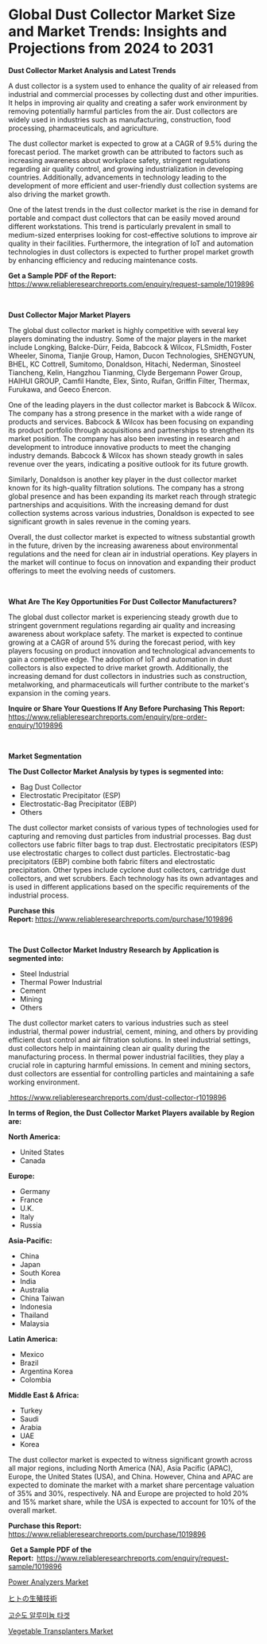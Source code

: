 <p><h1>Global Dust Collector Market Size and Market Trends: Insights and Projections from 2024 to 2031</h1></p><p><strong>Dust Collector Market Analysis and Latest Trends</strong></p>
<p><p>A dust collector is a system used to enhance the quality of air released from industrial and commercial processes by collecting dust and other impurities. It helps in improving air quality and creating a safer work environment by removing potentially harmful particles from the air. Dust collectors are widely used in industries such as manufacturing, construction, food processing, pharmaceuticals, and agriculture.</p><p>The dust collector market is expected to grow at a CAGR of 9.5% during the forecast period. The market growth can be attributed to factors such as increasing awareness about workplace safety, stringent regulations regarding air quality control, and growing industrialization in developing countries. Additionally, advancements in technology leading to the development of more efficient and user-friendly dust collection systems are also driving the market growth.</p><p>One of the latest trends in the dust collector market is the rise in demand for portable and compact dust collectors that can be easily moved around different workstations. This trend is particularly prevalent in small to medium-sized enterprises looking for cost-effective solutions to improve air quality in their facilities. Furthermore, the integration of IoT and automation technologies in dust collectors is expected to further propel market growth by enhancing efficiency and reducing maintenance costs.</p></p>
<p><strong>Get a Sample PDF of the Report:&nbsp;</strong> <a href="https://www.reliableresearchreports.com/enquiry/request-sample/1019896">https://www.reliableresearchreports.com/enquiry/request-sample/1019896</a></p>
<p>&nbsp;</p>
<p><strong>Dust Collector Major Market Players</strong></p>
<p><p>The global dust collector market is highly competitive with several key players dominating the industry. Some of the major players in the market include Longking, Balcke-Dürr, Feida, Babcock & Wilcox, FLSmidth, Foster Wheeler, Sinoma, Tianjie Group, Hamon, Ducon Technologies, SHENGYUN, BHEL, KC Cottrell, Sumitomo, Donaldson, Hitachi, Nederman, Sinosteel Tiancheng, Kelin, Hangzhou Tianming, Clyde Bergemann Power Group, HAIHUI GROUP, Camfil Handte, Elex, Sinto, Ruifan, Griffin Filter, Thermax, Furukawa, and Geeco Enercon.</p><p>One of the leading players in the dust collector market is Babcock & Wilcox. The company has a strong presence in the market with a wide range of products and services. Babcock & Wilcox has been focusing on expanding its product portfolio through acquisitions and partnerships to strengthen its market position. The company has also been investing in research and development to introduce innovative products to meet the changing industry demands. Babcock & Wilcox has shown steady growth in sales revenue over the years, indicating a positive outlook for its future growth.</p><p>Similarly, Donaldson is another key player in the dust collector market known for its high-quality filtration solutions. The company has a strong global presence and has been expanding its market reach through strategic partnerships and acquisitions. With the increasing demand for dust collection systems across various industries, Donaldson is expected to see significant growth in sales revenue in the coming years.</p><p>Overall, the dust collector market is expected to witness substantial growth in the future, driven by the increasing awareness about environmental regulations and the need for clean air in industrial operations. Key players in the market will continue to focus on innovation and expanding their product offerings to meet the evolving needs of customers.</p></p>
<p>&nbsp;</p>
<p><strong>What Are The Key Opportunities For Dust Collector Manufacturers?</strong></p>
<p><p>The global dust collector market is experiencing steady growth due to stringent government regulations regarding air quality and increasing awareness about workplace safety. The market is expected to continue growing at a CAGR of around 5% during the forecast period, with key players focusing on product innovation and technological advancements to gain a competitive edge. The adoption of IoT and automation in dust collectors is also expected to drive market growth. Additionally, the increasing demand for dust collectors in industries such as construction, metalworking, and pharmaceuticals will further contribute to the market's expansion in the coming years.</p></p>
<p><strong>Inquire or Share Your Questions If Any Before Purchasing This Report:</strong> <a href="https://www.reliableresearchreports.com/enquiry/pre-order-enquiry/1019896">https://www.reliableresearchreports.com/enquiry/pre-order-enquiry/1019896</a></p>
<p>&nbsp;</p>
<p><strong>Market Segmentation</strong></p>
<p><strong>The Dust Collector Market Analysis by types is segmented into:</strong></p>
<p><ul><li>Bag Dust Collector</li><li>Electrostatic Precipitator (ESP)</li><li>Electrostatic-Bag Precipitator (EBP)</li><li>Others</li></ul></p>
<p><p>The dust collector market consists of various types of technologies used for capturing and removing dust particles from industrial processes. Bag dust collectors use fabric filter bags to trap dust. Electrostatic precipitators (ESP) use electrostatic charges to collect dust particles. Electrostatic-bag precipitators (EBP) combine both fabric filters and electrostatic precipitation. Other types include cyclone dust collectors, cartridge dust collectors, and wet scrubbers. Each technology has its own advantages and is used in different applications based on the specific requirements of the industrial process.</p></p>
<p><strong>Purchase this Report:&nbsp;</strong><a href="https://www.reliableresearchreports.com/purchase/1019896">https://www.reliableresearchreports.com/purchase/1019896</a></p>
<p>&nbsp;</p>
<p><strong>The Dust Collector Market Industry Research by Application is segmented into:</strong></p>
<p><ul><li>Steel Industrial</li><li>Thermal Power Industrial</li><li>Cement</li><li>Mining</li><li>Others</li></ul></p>
<p><p>The dust collector market caters to various industries such as steel industrial, thermal power industrial, cement, mining, and others by providing efficient dust control and air filtration solutions. In steel industrial settings, dust collectors help in maintaining clean air quality during the manufacturing process. In thermal power industrial facilities, they play a crucial role in capturing harmful emissions. In cement and mining sectors, dust collectors are essential for controlling particles and maintaining a safe working environment.</p></p>
<p><a href="https://www.reliableresearchreports.com/dust-collector-r1019896">&nbsp;https://www.reliableresearchreports.com/dust-collector-r1019896</a></p>
<p><strong>In terms of Region, the Dust Collector Market Players available by Region are:</strong></p>
<p>
    <p> <strong> North America: </strong>
        <ul>
            <li>United States</li>
            <li>Canada</li>
        </ul>
        </p> 
    <p> <strong> Europe: </strong>
        <ul>
            <li>Germany</li>
            <li>France</li>
            <li>U.K.</li>
            <li>Italy</li>
            <li>Russia</li>
        </ul>
        </p> 
    <p> <strong> Asia-Pacific: </strong>
        <ul>
            <li>China</li>
            <li>Japan</li>
            <li>South Korea</li>
            <li>India</li>
            <li>Australia</li>
            <li>China Taiwan</li>
            <li>Indonesia</li>
            <li>Thailand</li>
            <li>Malaysia</li>
        </ul>
        </p> 
    <p> <strong> Latin America: </strong>
        <ul>
            <li>Mexico</li>
            <li>Brazil</li>
            <li>Argentina Korea</li>
            <li>Colombia</li>
        </ul>
        </p> 
    <p> <strong> Middle East & Africa: </strong>
        <ul>
            <li>Turkey</li>
            <li>Saudi</li>
            <li>Arabia</li>
            <li>UAE</li>
            <li>Korea</li>
        </ul>
    </p>
    </p>
<p><p>The dust collector market is expected to witness significant growth across all major regions, including North America (NA), Asia Pacific (APAC), Europe, the United States (USA), and China. However, China and APAC are expected to dominate the market with a market share percentage valuation of 35% and 30%, respectively. NA and Europe are projected to hold 20% and 15% market share, while the USA is expected to account for 10% of the overall market.</p></p>
<p><strong>Purchase this Report: </strong><a href="https://www.reliableresearchreports.com/purchase/1019896">https://www.reliableresearchreports.com/purchase/1019896</a></p>
<p>&nbsp;<strong>Get a Sample PDF of the Report:&nbsp;&nbsp;</strong><a href="https://www.reliableresearchreports.com/enquiry/request-sample/1019896">https://www.reliableresearchreports.com/enquiry/request-sample/1019896</a></p>
<p><strong></strong></p>
<p><p><a href="https://github.com/IzaiahBartell/Market-Research-Report-List-1/blob/main/power-analyzers-market.md">Power Analyzers Market</a></p><p><a href="https://github.com/FredaJerde/Market-Research-Report-List-1/blob/main/8505262155971.md">ヒトの生殖技術</a></p><p><a href="https://github.com/ThomasElmes2022/Market-Research-Report-List-1/blob/main/3912154166640.md">고순도 알루미늄 타겟</a></p><p><a href="https://github.com/Valeridd446677/Market-Research-Report-List-1/blob/main/vegetable-transplanters-market.md">Vegetable Transplanters Market</a></p></p>
